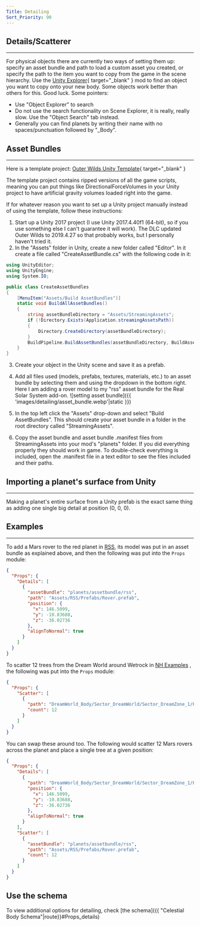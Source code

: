 ```yaml
---
Title: Detailing
Sort_Priority: 90
---
```


## Details/Scatterer

___

For physical objects there are currently two ways of setting them up: specify an asset bundle and path to load a custom asset you created, or specify the path to the item you want to copy from the game in the scene hierarchy. Use the [Unity Explorer](https://outerwildsmods.com/mods/unityexplorer){ target="_blank" } mod to find an object you want to copy onto your new body. Some objects work better than others for this. Good luck. Some pointers:

- Use "Object Explorer" to search
- Do not use the search functionality on Scene Explorer, it is really, really slow. Use the "Object Search" tab instead.
- Generally you can find planets by writing their name with no spaces/punctuation followed by "_Body".

## Asset Bundles

___

Here is a template project: [Outer Wilds Unity Template](https://github.com/xen-42/outer-wilds-unity-template){ target="_blank" }

The template project contains ripped versions of all the game scripts, meaning you can put things like DirectionalForceVolumes in your Unity project to have artificial gravity volumes loaded right into the game.

If for whatever reason you want to set up a Unity project manually instead of using the template, follow these instructions:

1. Start up a Unity 2017 project (I use Unity 2017.4.40f1 (64-bit), so if you use something else I can't guarantee it will work). The DLC updated Outer Wilds to 2019.4.27 so that probably works, but I personally haven't tried it.
2. In the "Assets" folder in Unity, create a new folder called "Editor". In it create a file called "CreateAssetBundle.cs" with the following code in it:

```cs
using UnityEditor;
using UnityEngine;
using System.IO;

public class CreateAssetBundles
{
    [MenuItem("Assets/Build AssetBundles")]
    static void BuildAllAssetBundles()
    {
        string assetBundleDirectory = "Assets/StreamingAssets";
        if (!Directory.Exists(Application.streamingAssetsPath))
        {
            Directory.CreateDirectory(assetBundleDirectory);
        }
        BuildPipeline.BuildAssetBundles(assetBundleDirectory, BuildAssetBundleOptions.None, BuildTarget.StandaloneWindows64);
    }
}
```

3. Create your object in the Unity scene and save it as a prefab.
4. Add all files used (models, prefabs, textures, materials, etc.) to an asset bundle by selecting them and using the dropdown in the bottom right. Here I am adding a rover model to my "rss" asset bundle for the Real Solar System add-on.
![setting asset bundle]({{ 'images/detailing/asset_bundle.webp'|static }})

5. In the top left click the "Assets" drop-down and select "Build AssetBundles". This should create your asset bundle in a folder in the root directory called "StreamingAssets".
6. Copy the asset bundle and asset bundle .manifest files from StreamingAssets into your mod's "planets" folder. If you did everything properly they should work in game. To double-check everything is included, open the .manifest file in a text editor to see the files included and their paths.

## Importing a planet's surface from Unity

___

Making a planet's entire surface from a Unity prefab is the exact same thing as adding one single big detail at position (0, 0, 0).  

## Examples

___

To add a Mars rover to the red planet in [RSS](https://github.com/xen-42/outer-wilds-real-solar-system), its model was put in an asset bundle as explained above, and then the following was put into the `Props` module:

```json
{
  "Props": {
    "Details": [
      {
        "assetBundle": "planets/assetbundle/rss",
        "path": "Assets/RSS/Prefabs/Rover.prefab",
        "position": {
          "x": 146.5099,
          "y": -10.83688,
          "z": -36.02736
        },
        "alignToNormal": true
      }
    ]
  }
}
```

To scatter 12 trees from the Dream World around Wetrock in [NH Examples](https://github.com/xen-42/ow-new-horizons-examples) , the following was put into the `Props` module:

```json
{
  "Props": {
    "Scatter": [
      {
        "path": "DreamWorld_Body/Sector_DreamWorld/Sector_DreamZone_1/Props_DreamZone_1/OtherComponentsGroup/Trees_Z1/DreamHouseIsland/Tree_DW_M_Var",
        "count": 12
      }
    ]
  }
}
```

You can swap these around too. The following would scatter 12 Mars rovers across the planet and place a single tree at a given position:

```json
{
  "Props": {
    "Details": [
      {
        "path": "DreamWorld_Body/Sector_DreamWorld/Sector_DreamZone_1/Props_DreamZone_1/OtherComponentsGroup/Trees_Z1/DreamHouseIsland/Tree_DW_M_Var",
        "position": {
          "x": 146.5099,
          "y": -10.83688,
          "z": -36.02736
        },
        "alignToNormal": true
      }
    ],
    "Scatter": [
      {
        "assetBundle": "planets/assetbundle/rss",
        "path": "Assets/RSS/Prefabs/Rover.prefab",
        "count": 12
      }
    ]
  }
}
```

## Use the schema

To view additional options for detailing, check [the schema]({{ "Celestial Body Schema"|route}}#Props_details)
